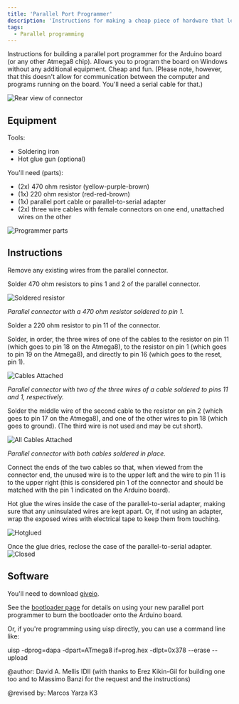 ```yaml
---
title: 'Parallel Port Programmer'
description: 'Instructions for making a cheap piece of hardware that lets you burn the bootloader to an Arduino board or upload sketches to a board with no bootloader.' 
tags: 
  - Parallel programming
---
```

Instructions for building a parallel port programmer for the Arduino board (or any other Atmega8 chip). Allows you to program the board on Windows without any additional equipment. Cheap and fun. (Please note, however, that this doesn't allow for communication between the computer and programs running on the board. You'll need a serial cable for that.)


![Rear view of connector](./assets/ParallelProgrammer.png)

## Equipment
Tools:

- Soldering iron
- Hot glue gun (optional)

You'll need (parts):

- (2x) 470 ohm resistor (yellow-purple-brown)
- (1x) 220 ohm resistor (red-red-brown)
- (1x) parallel port cable or parallel-to-serial adapter
- (2x) three wire cables with female connectors on one end, unattached wires on the other

![Programmer parts](./assets/programmer_parts.jpg)
## Instructions
Remove any existing wires from the parallel connector.

Solder 470 ohm resistors to pins 1 and 2 of the parallel connector.

![Soldered resistor](./assets/programmer*one*resistor.jpg)

*Parallel connector with a 470 ohm resistor soldered to pin 1.* 

Solder a 220 ohm resistor to pin 11 of the connector.

Solder, in order, the three wires of one of the cables to the resistor on pin 11 (which goes to pin 18 on the Atmega8), to the resistor on pin 1 (which goes to pin 19 on the Atmega8), and directly to pin 16 (which goes to the reset, pin 1).

![Cables Attached](./assets/programmer*with*cable.jpg)

*Parallel connector with two of the three wires of a cable soldered to pins 11 and 1, respectively.*

Solder the middle wire of the second cable to the resistor on pin 2 (which goes to pin 17 on the Atmega8), and one of the other wires to pin 18 (which goes to ground). (The third wire is not used and may be cut short).

![All Cables Attached](./assets/programmer*with*cables.jpg)

*Parallel connector with both cables soldered in place.*

Connect the ends of the two cables so that, when viewed from the connector end, the unused wire is to the upper left and the wire to pin 11 is to the upper right (this is considered pin 1 of the connector and should be matched with the pin 1 indicated on the Arduino board).

Hot glue the wires inside the case of the parallel-to-serial adapter, making sure that any uninsulated wires are kept apart. Or, if not using an adapter, wrap the exposed wires with electrical tape to keep them from touching.

![Hotglued](./assets/programmer*in*adapter.jpg)


Once the glue dries, reclose the case of the parallel-to-serial adapter.
![Closed](./assets/parallel_programmer.jpg)

## Software
You'll need to download [giveio](https://github.com/heise/GRBLMILL/tree/master/GRBL/giveio).

See the [bootloader page](/hacking/software/Bootloader) for details on using your new parallel port programmer to burn the bootloader onto the Arduino board.

Or, if you're programming using uisp directly, you can use a command line like:

uisp -dprog=dapa -dpart=ATmega8 if=prog.hex -dlpt=0x378 --erase --upload

@author: David A. Mellis IDII (with thanks to Erez Kikin-Gil for building one too and to Massimo Banzi for the request and the instructions)

@revised by: Marcos Yarza K3